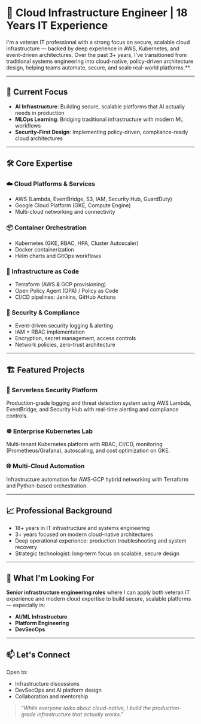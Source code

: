 # 👋 Cloud Infrastructure Engineer | 18 Years IT Experience

I'm a veteran IT professional with a strong focus on secure, scalable cloud infrastructure — backed by deep experience in AWS, Kubernetes, and event-driven architectures. Over the past 3+ years, I've transitioned from traditional systems engineering into cloud-native, policy-driven architecture design, helping teams automate, secure, and scale real-world platforms.**.

---

## 🚀 Current Focus

- **AI Infrastructure**: Building secure, scalable platforms that AI actually needs in production
- **MLOps Learning**: Bridging traditional infrastructure with modern ML workflows
- **Security-First Design**: Implementing policy-driven, compliance-ready cloud architectures

---

## 🛠️ Core Expertise

### ☁️ Cloud Platforms & Services
- AWS (Lambda, EventBridge, S3, IAM, Security Hub, GuardDuty)
- Google Cloud Platform (GKE, Compute Engine)
- Multi-cloud networking and connectivity

### 📦 Container Orchestration
- Kubernetes (GKE, RBAC, HPA, Cluster Autoscaler)
- Docker containerization
- Helm charts and GitOps workflows

### 🧱 Infrastructure as Code
- Terraform (AWS & GCP provisioning)
- Open Policy Agent (OPA) / Policy as Code
- CI/CD pipelines: Jenkins, GitHub Actions

### 🔐 Security & Compliance
- Event-driven security logging & alerting
- IAM + RBAC implementation
- Encryption, secret management, access controls
- Network policies, zero-trust architecture

---

## 🏗️ Featured Projects

### 🔐 Serverless Security Platform
Production-grade logging and threat detection system using AWS Lambda, EventBridge, and Security Hub with real-time alerting and compliance controls.

### ☸️ Enterprise Kubernetes Lab
Multi-tenant Kubernetes platform with RBAC, CI/CD, monitoring (Prometheus/Grafana), autoscaling, and cost optimization on GKE.

### 🌐 Multi-Cloud Automation
Infrastructure automation for AWS-GCP hybrid networking with Terraform and Python-based orchestration.

---

## 📈 Professional Background

- 18+ years in IT infrastructure and systems engineering  
- 3+ years focused on modern cloud-native architectures  
- Deep operational experience: production troubleshooting and system recovery  
- Strategic technologist: long-term focus on scalable, secure design

---

## 🎯 What I'm Looking For

**Senior infrastructure engineering roles** where I can apply both veteran IT experience and modern cloud expertise to build secure, scalable platforms — especially in:
- **AI/ML Infrastructure**
- **Platform Engineering**
- **DevSecOps**

---

## 📫 Let's Connect

Open to:
- Infrastructure discussions
- DevSecOps and AI platform design
- Collaboration and mentorship

> *"While everyone talks about cloud-native, I build the production-grade infrastructure that actually works."*
